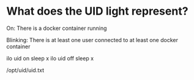# What does the UID light represent?

On: There is a docker container running

Blinking: There is at least one user connected to at least one docker container

ilo <dest> uid on
sleep x
ilo <dest> uid off
sleep x

/opt/uid/uid.txt